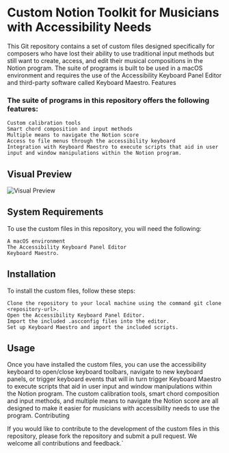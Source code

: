 
# Custom Notion Toolkit for Musicians with Accessibility Needs 

This Git repository contains a set of custom files designed specifically for composers who have lost their ability to use traditional input methods but still want to create, access, and edit their musical compositions in the Notion program. The suite of programs is built to be used in a macOS environment and requires the use of the Accessibility Keyboard Panel Editor and third-party software called Keyboard Maestro.
Features


### The suite of programs in this repository offers the following features:

    Custom calibration tools
    Smart chord composition and input methods
    Multiple means to navigate the Notion score
    Access to file menus through the accessibility keyboard
    Integration with Keyboard Maestro to execute scripts that aid in user input and window manipulations within the Notion program.

## Visual Preview

![Visual Preview](https://imgur.com/2vT2PK6.gif)


## System Requirements

To use the custom files in this repository, you will need the following:

    A macOS environment
    The Accessibility Keyboard Panel Editor
    Keyboard Maestro.

## Installation

To install the custom files, follow these steps:

    Clone the repository to your local machine using the command git clone <repository-url>.
    Open the Accessibility Keyboard Panel Editor.
    Import the included .ascconfig files into the editor.
    Set up Keyboard Maestro and import the included scripts.

## Usage

Once you have installed the custom files, you can use the accessibility keyboard to open/close keyboard toolbars, navigate to new keyboard panels, or trigger keyboard events that will in turn trigger Keyboard Maestro to execute scripts that aid in user input and window manipulations within the Notion program. The custom calibration tools, smart chord composition and input methods, and multiple means to navigate the Notion score are all designed to make it easier for musicians with accessibility needs to use the program.
Contributing

If you would like to contribute to the development of the custom files in this repository, please fork the repository and submit a pull request. We welcome all contributions and feedback.`
